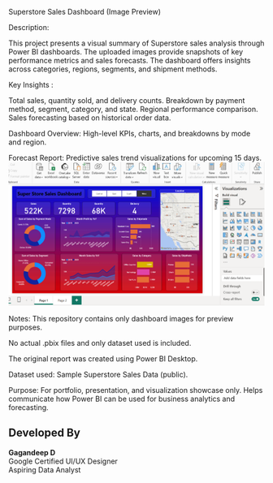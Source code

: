 Superstore Sales Dashboard (Image Preview)

Description: 

This project presents a visual summary of Superstore sales analysis through Power BI dashboards. 
The uploaded images provide snapshots of key performance metrics and sales forecasts.
The dashboard offers insights across categories, regions, segments, and shipment methods.

Key Insights : 

Total sales, quantity sold, and delivery counts.
Breakdown by payment method, segment, category, and state.
Regional performance comparison.
Sales forecasting based on historical order data.

Dashboard Overview: 
High-level KPIs, charts, and breakdowns by mode and region.

Forecast Report:
Predictive sales trend visualizations for upcoming 15 days.
![SuperStore Sales Dataset](https://github.com/gagandeep1763/Super-Store-Sales-Dashboard/blob/main/Page%201.png)

Notes:
This repository contains only dashboard images for preview purposes.

No actual .pbix files and only dataset used is included.

The original report was created using Power BI Desktop.

Dataset used: Sample Superstore Sales Data (public).

Purpose: 
For portfolio, presentation, and visualization showcase only. Helps communicate how Power BI can be used for business analytics and forecasting.


## Developed By

**Gagandeep D**  
Google Certified UI/UX Designer  
Aspiring Data Analyst

